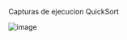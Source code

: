 Capturas de ejecucion QuickSort

![image](https://github.com/JonathanREV2003/PrimerParcial/assets/99297546/c1b8106d-da4b-4231-a238-bba87de1f412)
